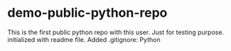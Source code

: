 # demo-public-python-repo
This is the first public python repo with this user. Just for testing purpose. initialized with readme file. Added .gitignore: Python
